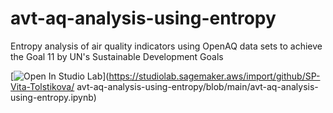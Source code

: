 # avt-aq-analysis-using-entropy
Entropy analysis of air quality indicators using OpenAQ data sets to achieve the Goal 11 by UN's Sustainable Development Goals

[![Open In Studio Lab](https://studiolab.sagemaker.aws/studiolab.svg)](https://studiolab.sagemaker.aws/import/github/SP-Vita-Tolstikova/
avt-aq-analysis-using-entropy/blob/main/avt-aq-analysis-using-entropy.ipynb)
